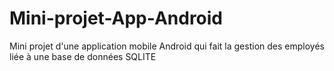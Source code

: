 # Mini-projet-App-Android
Mini projet d'une application mobile Android qui fait la gestion des employés liée à une base de données SQLITE
